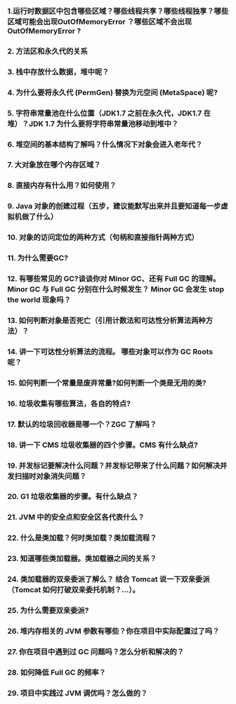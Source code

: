 ### 1.运⾏时数据区中包含哪些区域？哪些线程共享？哪些线程独享？哪些区域可能会出现OutOfMemoryError ？哪些区域不会出现OutOfMemoryError ?

### 2. ⽅法区和永久代的关系

### 3. 栈中存放什么数据，堆中呢？

### 4. 为什么要将永久代 (PermGen) 替换为元空间 (MetaSpace) 呢?

### 5. 字符串常量池在什么位置（JDK1.7 之前在永久代，JDK1.7 在堆）？JDK 1.7 为什么要将字符串常量池移动到堆中？

### 6. 堆空间的基本结构了解吗？什么情况下对象会进⼊⽼年代？

### 7. ⼤对象放在哪个内存区域？

### 8. 直接内存有什么⽤？如何使⽤？

### 9. Java 对象的创建过程（五步，建议能默写出来并且要知道每⼀步虚拟机做了什么）

### 10. 对象的访问定位的两种⽅式（句柄和直接指针两种⽅式）

### 11. 为什么需要GC?

### 12. 有哪些常⻅的 GC?谈谈你对 Minor GC、还有 Full GC 的理解。Minor GC 与 Full GC 分别在什么时候发⽣？ Minor GC 会发⽣ stop the world 现象吗？

### 13. 如何判断对象是否死亡（引⽤计数法和可达性分析算法两种⽅法）？

### 14. 讲⼀下可达性分析算法的流程。 哪些对象可以作为 GC Roots 呢？

### 15. 如何判断⼀个常量是废弃常量?如何判断⼀个类是⽆⽤的类?

### 16. 垃圾收集有哪些算法，各⾃的特点?

### 17. 默认的垃圾回收器是哪⼀个？ZGC 了解吗？

### 18. 讲⼀下 CMS 垃圾收集器的四个步骤。CMS 有什么缺点?

### 19. 并发标记要解决什么问题？并发标记带来了什么问题？如何解决并发扫描时对象消失问题？

### 20. G1 垃圾收集器的步骤。有什么缺点？

### 21. JVM 中的安全点和安全区各代表什么？

### 22. 什么是类加载？何时类加载？类加载流程？

### 23. 知道哪些类加载器。类加载器之间的关系？

### 24. 类加载器的双亲委派了解么？ 结合 Tomcat 说⼀下双亲委派（Tomcat 如何打破双亲委托机制？...）。

### 25. 为什么需要双亲委派?

### 26. 堆内存相关的 JVM 参数有哪些？你在项⽬中实际配置过了吗？

### 27. 你在项⽬中遇到过 GC 问题吗？怎么分析和解决的？

### 28. 如何降低 Full GC 的频率？

### 29. 项⽬中实践过 JVM 调优吗？怎么做的？